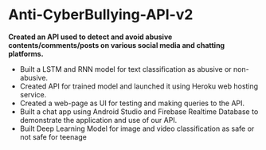 # Anti-CyberBullying-API-v2

**Created an API used to detect and avoid abusive contents/comments/posts on various social media and chatting platforms.**

* Built a LSTM and RNN model for text classification as abusive or non-abusive.
* Created API for trained model and launched it using Heroku web hosting service.
* Created a web-page as UI for testing and making queries to the API. 
* Built a chat app using Android Studio and Firebase Realtime Database to demonstrate the application and use of our API.
* Built Deep Learning Model for image and video classification as safe or not safe for teenage

